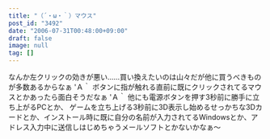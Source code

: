 ```yaml
---
title: "（´・ω・｀）マウス"
post_id: "3492"
date: "2006-07-31T00:48:00+09:00"
draft: false
image: null
tag: []
---
```



なんか左クリックの効きが悪い……買い換えたいのは山々だが他に買うべきものが多数あるからなぁ 'Ａ｀ ボタンに指が触れる直前に既にクリックされてるマウスとかあったら面白そうだなぁ 'Ａ｀ 他にも電源ボタンを押す3秒前に勝手に立ち上がるPCとか、 ゲームを立ち上げる3秒前に3D表示し始めるせっかちな3Dカードとか、インストール時に既に自分の名前が入力されてるWindowsとか、アドレス入力中に送信しはじめちゃうメールソフトとかないかなぁ～
